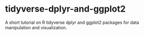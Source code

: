 # tidyverse-dplyr-and-ggplot2
A short tutorial on R tidyverse dplyr and ggplot2 packages for data manipulation and visualization.
